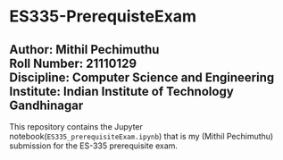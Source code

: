 # ES335-PrerequisteExam
Author: Mithil Pechimuthu  
Roll Number: 21110129  
Discipline: Computer Science and Engineering  
Institute: Indian Institute of Technology Gandhinagar  
---
This repository contains the Jupyter notebook(`ES335_prerequisiteExam.ipynb`) that is my (Mithil Pechimuthu) submission for the ES-335 prerequisite exam.
